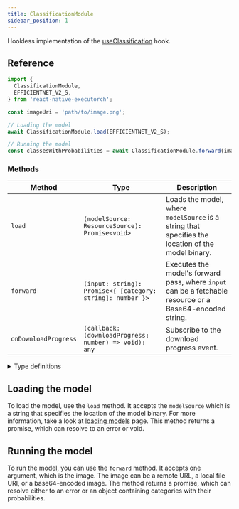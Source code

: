 ```yaml
---
title: ClassificationModule
sidebar_position: 1
---
```


Hookless implementation of the [useClassification](../computer-vision/useClassification.mdx) hook.

## Reference

```typescript
import {
  ClassificationModule,
  EFFICIENTNET_V2_S,
} from 'react-native-executorch';

const imageUri = 'path/to/image.png';

// Loading the model
await ClassificationModule.load(EFFICIENTNET_V2_S);

// Running the model
const classesWithProbabilities = await ClassificationModule.forward(imageUri);
```

### Methods

| Method               | Type                                                       | Description                                                                                              |
| -------------------- | ---------------------------------------------------------- | -------------------------------------------------------------------------------------------------------- |
| `load`               | `(modelSource: ResourceSource): Promise<void>`             | Loads the model, where `modelSource` is a string that specifies the location of the model binary.        |
| `forward`            | `(input: string): Promise<{ [category: string]: number }>` | Executes the model's forward pass, where `input` can be a fetchable resource or a Base64-encoded string. |
| `onDownloadProgress` | `(callback: (downloadProgress: number) => void): any`      | Subscribe to the download progress event.                                                                |

<details>
<summary>Type definitions</summary>

```typescript
type ResourceSource = string | number;
```

</details>

## Loading the model

To load the model, use the `load` method. It accepts the `modelSource` which is a string that specifies the location of the model binary. For more information, take a look at [loading models](../fundamentals/loading-models.md) page. This method returns a promise, which can resolve to an error or void.

## Running the model

To run the model, you can use the `forward` method. It accepts one argument, which is the image. The image can be a remote URL, a local file URI, or a base64-encoded image. The method returns a promise, which can resolve either to an error or an object containing categories with their probabilities.
